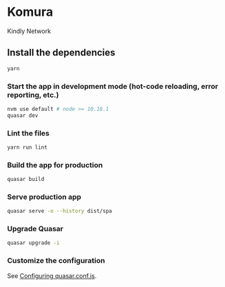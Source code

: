 # Komura

Kindly Network

## Install the dependencies

```bash
yarn
```

### Start the app in development mode (hot-code reloading, error reporting, etc.)

```bash
nvm use default # node >= 10.18.1
quasar dev
```

### Lint the files

```bash
yarn run lint
```

### Build the app for production

```bash
quasar build
```

### Serve production app

```bash
quasar serve -o --history dist/spa
```

### Upgrade Quasar

```bash
quasar upgrade -i
```

### Customize the configuration

See [Configuring quasar.conf.js](https://quasar.dev/quasar-cli/quasar-conf-js).
